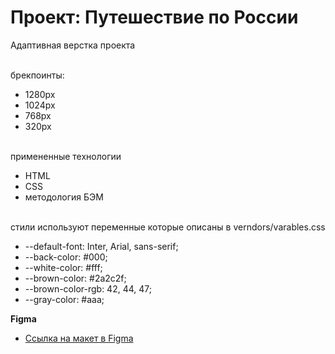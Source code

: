 # Проект: Путешествие по России

Адаптивная верстка проекта

\
брекпоинты:
* 1280px
* 1024px
* 768px
* 320px

\
примененные технологии
* HTML
* CSS
* методология БЭМ

\
стили используют переменные которые описаны в verndors/varables.css
* --default-font: Inter, Arial, sans-serif;
* --back-color: #000;
* --white-color: #fff;
* --brown-color: #2a2c2f;
* --brown-color-rgb: 42, 44, 47;
* --gray-color: #aaa;



**Figma**

* [Ссылка на макет в Figma](https://www.figma.com/file/5S2WSbEFL6awjVWJ0NWL8Q/Sprint-3_-Russia-_-desktop-mobile?node-id=28503%3A0)


